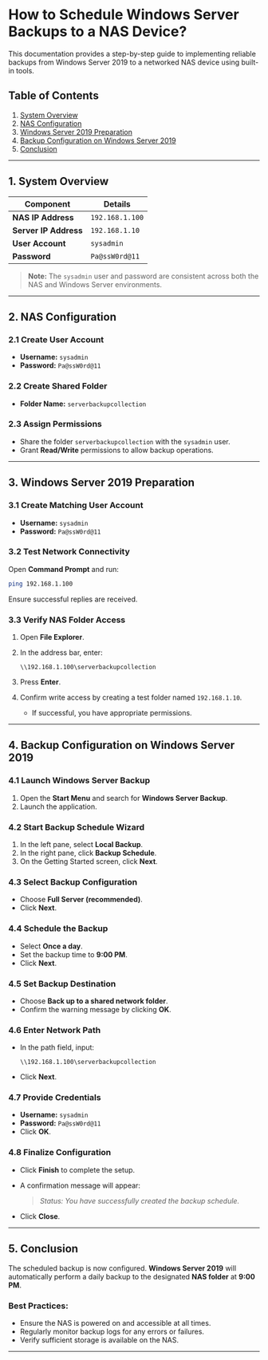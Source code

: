 # How to Schedule Windows Server Backups to a NAS Device?
This documentation provides a step-by-step guide to implementing reliable backups from Windows Server 2019 to a networked NAS device using built-in tools.

 
 
## Table of Contents

1. [System Overview](#1-system-overview)  
2. [NAS Configuration](#2-nas-configuration)  
3. [Windows Server 2019 Preparation](#3-windows-server-2019-preparation)  
4. [Backup Configuration on Windows Server 2019](#4-backup-configuration-on-windows-server-2019)  
5. [Conclusion](#5-conclusion)

---

## 1. System Overview

| Component               | Details               |
|-------------------------|------------------------|
| **NAS IP Address**      | `192.168.1.100`        |
| **Server IP Address**   | `192.168.1.10`         |
| **User Account**        | `sysadmin`             |
| **Password**            | `Pa@ssW0rd@11`         |

> **Note:** The `sysadmin` user and password are consistent across both the NAS and Windows Server environments.

---

## 2. NAS Configuration

### 2.1 Create User Account

- **Username:** `sysadmin`  
- **Password:** `Pa@ssW0rd@11`

### 2.2 Create Shared Folder

- **Folder Name:** `serverbackupcollection`

### 2.3 Assign Permissions

- Share the folder `serverbackupcollection` with the `sysadmin` user.
- Grant **Read/Write** permissions to allow backup operations.

---

## 3. Windows Server 2019 Preparation

### 3.1 Create Matching User Account

- **Username:** `sysadmin`  
- **Password:** `Pa@ssW0rd@11`

### 3.2 Test Network Connectivity

Open **Command Prompt** and run:

```bash
ping 192.168.1.100
````

Ensure successful replies are received.

### 3.3 Verify NAS Folder Access

1. Open **File Explorer**.
2. In the address bar, enter:

   ```
   \\192.168.1.100\serverbackupcollection
   ```
3. Press **Enter**.
4. Confirm write access by creating a test folder named `192.168.1.10`.

   * If successful, you have appropriate permissions.

---

## 4. Backup Configuration on Windows Server 2019

### 4.1 Launch Windows Server Backup

1. Open the **Start Menu** and search for **Windows Server Backup**.
2. Launch the application.

### 4.2 Start Backup Schedule Wizard

1. In the left pane, select **Local Backup**.
2. In the right pane, click **Backup Schedule**.
3. On the Getting Started screen, click **Next**.

### 4.3 Select Backup Configuration

* Choose **Full Server (recommended)**.
* Click **Next**.

### 4.4 Schedule the Backup

* Select **Once a day**.
* Set the backup time to **9:00 PM**.
* Click **Next**.

### 4.5 Set Backup Destination

* Choose **Back up to a shared network folder**.
* Confirm the warning message by clicking **OK**.

### 4.6 Enter Network Path

* In the path field, input:

  ```
  \\192.168.1.100\serverbackupcollection
  ```
* Click **Next**.

### 4.7 Provide Credentials

* **Username:** `sysadmin`
* **Password:** `Pa@ssW0rd@11`
* Click **OK**.

### 4.8 Finalize Configuration

* Click **Finish** to complete the setup.
* A confirmation message will appear:

  > *Status: You have successfully created the backup schedule.*
* Click **Close**.

---

## 5. Conclusion

The scheduled backup is now configured. **Windows Server 2019** will automatically perform a daily backup to the designated **NAS folder** at **9:00 PM**.

### Best Practices:

* Ensure the NAS is powered on and accessible at all times.
* Regularly monitor backup logs for any errors or failures.
* Verify sufficient storage is available on the NAS.


---

 
